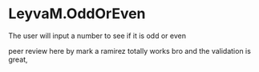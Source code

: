 # LeyvaM.OddOrEven

The user will input a number to see if it is odd or even

peer review here by mark a ramirez totally works bro and the validation is great,